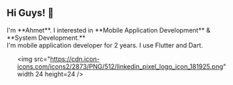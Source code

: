
<h2>Hi Guys! 👋</h2>
I'm **Ahmet**. I interested in **Mobile Application Development** & **System Development.** <br>
I'm mobile application developer for 2 years. I use Flutter and Dart. 

<ul>

  
  
<il><img src="https://cdn.icon-icons.com/icons2/2873/PNG/512/linkedin_pixel_logo_icon_181925.png" width 24 height=24 /></il>
</ul>



<br>




